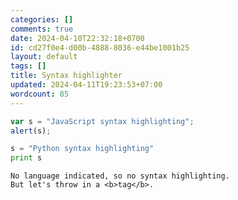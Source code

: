 ```yaml
---
categories: []
comments: true
date: 2024-04-10T22:32:18+0700
id: cd27f0e4-d00b-4888-8036-e44be1001b25
layout: default
tags: []
title: Syntax highlighter
updated: 2024-04-11T19:23:53+07:00
wordcount: 85
---
```




```javascript
var s = "JavaScript syntax highlighting";
alert(s);
```

```python
s = "Python syntax highlighting"
print s
```

```
No language indicated, so no syntax highlighting.
But let's throw in a <b>tag</b>.
```